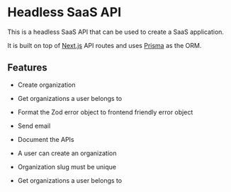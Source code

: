 # Headless SaaS API

This is a headless SaaS API that can be used to create a SaaS application.

It is built on top of [Next.js](https://nextjs.org/) API routes and uses [Prisma](https://www.prisma.io/) as the ORM.

## Features

- Create organization
- Get organizations a user belongs to
- Format the Zod error object to frontend friendly error object
- Send email
- Document the APIs

- A user can create an organization
- Organization slug must be unique
- Get organizations a user belongs to
